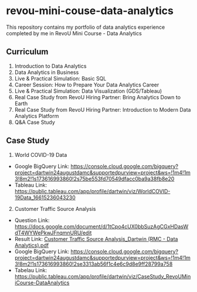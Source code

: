 # revou-mini-couse-data-analytics

This repository contains my portfolio of data analytics experience completed by me in RevoU Mini Course - Data Analytics

## Curriculum
1. Introduction to Data Analytics
2. Data Analytics in Business
3. Live & Practical Simulation: Basic SQL
4. Career Session: How to Prepare Your Data Analytics Career
5. Live & Practical Simulation: Data Visualization (GDS/Tableau)
6. Real Case Study from RevoU Hiring Partner: Bring Analytics Down to Earth
7. Real Case Study from RevoU Hiring Partner: Introduction to Modern Data Analytics Platform
8. Q&A Case Study

## Case Study
1. World COVID-19 Data
- Google BigQuery Link: https://console.cloud.google.com/bigquery?project=dartwin24augustdamc&supportedpurview=project&ws=!1m4!1m3!8m2!1s173616993860!2s75be553fd70549dfacc0ba9a38fb8e20
- Tableau Link: https://public.tableau.com/app/profile/dartwin/viz/WorldCOVID-19Data_16615236043230

2. Customer Traffic Source Analysis
- Question Link: https://docs.google.com/document/d/1tCpo4cUX0bbSuzAgCGxHDasWdT4WYWePkwJFnqmnURU/edit
- Result Link: [Customer Traffic Source Analysis_Dartwin (RMC - Data Analytics).pdf](https://github.com/dartwinshu/revou_mini_couse_data_analytics/files/9647117/Customer.Traffic.Source.Analysis_Dartwin.RMC.-.Data.Analytics.pdf)
- Google BigQuery Link: https://console.cloud.google.com/bigquery?project=dartwin24augustdamc&supportedpurview=project&ws=!1m4!1m3!8m2!1s173616993860!2se3313ab56f1c4e6c9d8e9ff28799a758
- Tabelau Link: https://public.tableau.com/app/profile/dartwin/viz/CaseStudy_RevoUMiniCourse-DataAnalytics
